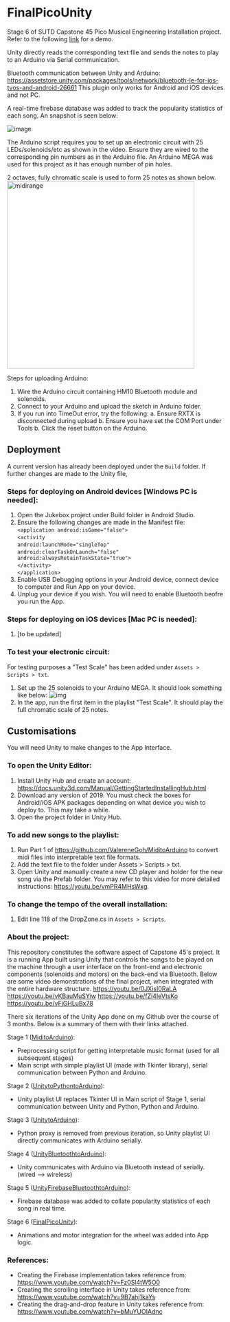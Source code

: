 # FinalPicoUnity
Stage 6 of SUTD Capstone 45 Pico Musical Engineering Installation project.<br/>
Refer to the following [link](https://youtu.be/EubplCl5Q8s) for a demo.

Unity directly reads the corresponding text file and sends the notes to play to an Arduino via Serial communication.

Bluetooth communication between Unity and Arduino: https://assetstore.unity.com/packages/tools/network/bluetooth-le-for-ios-tvos-and-android-26661
This plugin only works for Android and iOS devices and not PC.

A real-time firebase database was added to track the popularity statistics of each song. An snapshot is seen below:

![image](https://user-images.githubusercontent.com/23626462/63004160-50c12b80-beac-11e9-93b2-375b1c245f4f.png)

The Arduino script requires you to set up an electronic circuit with 25 LEDs/solenoids/etc as shown in the video. Ensure they are wired to the corresponding pin numbers as in the Arduino file. An Arduino MEGA was used for this project as it has enough number of pin holes.

2 octaves, fully chromatic scale is used to form 25 notes as shown below.
<img width="436" alt="midirange" src="https://user-images.githubusercontent.com/23626462/61297441-d77fdb80-a80e-11e9-857d-ced140331160.PNG">

Steps for uploading Arduino:
1. Wire the Arduino circuit containing HM10 Bluetooth module and solenoids.
2. Connect to your Arduino and upload the sketch in Arduino folder. 
3. If you run into TimeOut error, try the following:
  a. Ensure RXTX is disconnected during upload
  b. Ensure you have set the COM Port under Tools
  b. Click the reset button on the Arduino.

## Deployment
A current version has already been deployed under the `Build` folder. If further changes are made to the Unity file, 

### Steps for deploying on Android devices [Windows PC is needed]:
1. Open the Jukebox project under Build folder in Android Studio.
2. Ensure the following changes are made in the Manifest file: </br>
  `<application android:isGame="false">` </br>
    `<activity`  </br>
      `android:launchMode="singleTop"`  </br>
      `android:clearTaskOnLaunch="false" android:alwaysRetainTaskState="true">` </br>
    `</activity>` </br>
  `</application>`
3. Enable USB Debugging options in your Android device, connect device to computer and Run App on your device.
4. Unplug your device if you wish. You will need to enable Bluetooth beofre you run the App.

### Steps for deploying on  iOS devices [Mac PC is needed]:
1. [to be updated]

### To test your electronic circuit:
For testing purposes a "Test Scale" has been added under `Assets > Scripts > txt`.
1. Set up the 25 solenoids to your Arduino MEGA. It should look something like below:
![img](https://user-images.githubusercontent.com/23626462/61359978-14e87580-a8b0-11e9-82e7-bcc2f16c1cfd.jpg)
2. In the app, run the first item in the playlist "Test Scale". It should play the full chromatic scale of 25 notes.

## Customisations
You will need Unity to make changes to the App Interface.

### To open the Unity Editor:
1. Install Unity Hub and create an account: https://docs.unity3d.com/Manual/GettingStartedInstallingHub.html
2. Download any version of 2019. You must check the boxes for Android/iOS APK packages depending on what device you wish to deploy to. This may take a while.
3. Open the project folder in Unity Hub.

### To add new songs to the playlist:
1. Run Part 1 of https://github.com/ValereneGoh/MiditoArduino to convert midi files into interpretable text file formats.
2. Add the text file to the folder under Assets > Scripts > txt.
3. Open Unity and manually create a new CD player and holder for the new song via the Prefab folder.
You may refer to this video for more detailed instructions: https://youtu.be/vmPR4MHsWxg.

### To change the tempo of the overall installation:
1. Edit line 118 of the DropZone.cs in `Assets > Scripts`.

### About the project:
This repository constitutes the software aspect of Capstone 45's project. It is a running App built using Unity that controls the songs to be played on the machine through a user interface on the front-end and electronic components (solenoids and motors) on the back-end via Bluetooth. Below are some video demonstrations of the final project, when integrated with the entire hardware structure.
https://youtu.be/0JXisI0RaLA
https://youtu.be/vKBauMuSYiw
https://youtu.be/fZi4IeVtsKo
https://youtu.be/vFjGHLuBx78

There six iterations of the Unity App done on my Github over the course of 3 months. Below is a summary of them with their links attached.

Stage 1 ([MiditoArduino](https://github.com/ValereneGoh/MiditoArduino)): 
- Preprocessing script for getting interpretable music format (used for all subsequent stages)
- Main script with simple playlist UI (made with Tkinter library), serial communication between Python and Arduino.

Stage 2 ([UnitytoPythontoArduino](https://github.com/ValereneGoh/UnitytoPythontoArduino)): 
- Unity playlist UI replaces Tkinter UI in Main script of Stage 1, serial communication between Unity and Python, Python and Arduino.

Stage 3 ([UnitytoArduino](https://github.com/ValereneGoh/UnitytoArduino)):
- Python proxy is removed from previous iteration, so Unity playlist UI directly communicates with Arduino serially.

Stage 4 ([UnityBluetoothtoArduino](https://github.com/ValereneGoh/UnityBluetoothtoArduino)):
- Unity communicates with Arduino via Bluetooth instead of serially. (wired --> wireless)

Stage 5 ([UnityFirebaseBluetoothtoArduino](https://github.com/ValereneGoh/UnityFirebaseBluetoothtoArduino)):
- Firebase database was added to collate popularity statistics of each song in real time.

Stage 6 ([FinalPicoUnity](https://github.com/ValereneGoh/FinalPicoUnity)):
- Animations and motor integration for the wheel was added into App logic.

### References:
- Creating the Firebase implementation takes reference from: https://www.youtube.com/watch?v=Fz0Sl4tW5O0
- Creating the scrolling interface in Unity takes reference from: https://www.youtube.com/watch?v=9B7ahj1kaYs
- Creating the drag-and-drop feature in Unity takes reference from: https://www.youtube.com/watch?v=bMuYUOIAdnc
